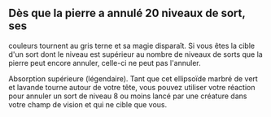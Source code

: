 ## Dès que la pierre a annulé 20 niveaux de sort, ses

couleurs tournent au gris terne et sa magie disparaît. Si vous
êtes la cible d'un sort dont le niveau est supérieur au nombre
de niveaux de sorts que la pierre peut encore annuler,
celle-ci ne peut pas l'annuler.

Absorption supérieure (légendaire). Tant que cet
ellipsoïde marbré de vert et lavande tourne autour de votre
tête, vous pouvez utiliser votre réaction pour annuler un
sort de niveau 8 ou moins lancé par une créature dans votre
champ de vision et qui ne cible que vous.
